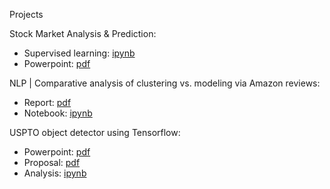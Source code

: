Projects

Stock Market Analysis & Prediction: 
- Supervised learning: [ipynb](https://github.com/blazecolby/Thinkful/blob/master/Unit%203.%20Deeper%20into%20Supervised%20Learning/Capstone/s%26p500_prediction.ipynb)
- Powerpoint: [pdf](https://github.com/blazecolby/Thinkful/blob/master/Unit%203.%20Deeper%20into%20Supervised%20Learning/Capstone/Status%20report.pdf)

NLP | Comparative analysis of clustering vs. modeling via Amazon reviews:
- Report: [pdf](https://github.com/blazecolby/Thinkful/blob/master/Unit%204.%20Unsupervised%20Learning/Capstone/capstone_report.pdf)
- Notebook: [ipynb](https://github.com/blazecolby/Thinkful/blob/master/Unit%204.%20Unsupervised%20Learning/Capstone/Unsupervised_Learning_Capstone.ipynb)

USPTO object detector using Tensorflow: 
- Powerpoint: [pdf](https://github.com/blazecolby/Thinkful/blob/master/Unit%207.%20Final%20Capstone/USPTO%20Object%20Detection.pdf)
- Proposal: [pdf](https://github.com/blazecolby/Thinkful/blob/master/Unit%207.%20Final%20Capstone/uspto_proposal.pdf)
- Analysis: [ipynb](https://github.com/blazecolby/Thinkful/blob/master/Unit%207.%20Final%20Capstone/uspto_analysis.ipynb)
